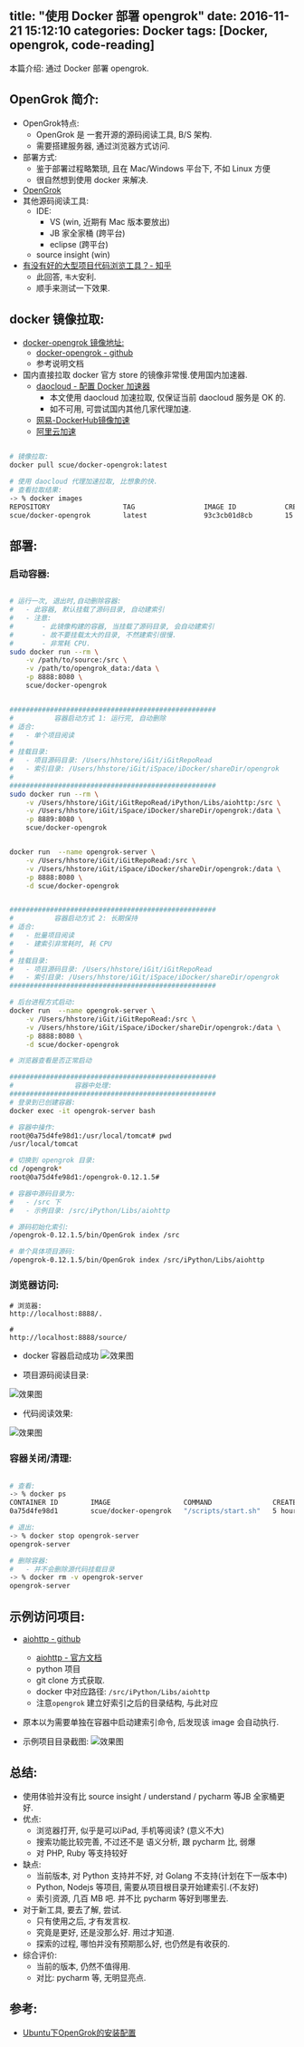 title: "使用 Docker 部署 opengrok"
date: 2016-11-21 15:12:10
categories: Docker
tags: [Docker, opengrok, code-reading]
---
本篇介绍: 通过 Docker 部署 opengrok.

<!-- more -->

## OpenGrok 简介:

- OpenGrok特点:
    - OpenGrok 是 一套开源的源码阅读工具, B/S 架构.
    - 需要搭建服务器, 通过浏览器方式访问.
- 部署方式:
    - 鉴于部署过程略繁琐, 且在 Mac/Windows 平台下, 不如 Linux 方便
    - 很自然想到使用 docker 来解决.
- [OpenGrok](http://opengrok.github.io/OpenGrok/)
- 其他源码阅读工具:
    - IDE:
        - VS (win, 近期有 Mac 版本要放出)
        - JB 家全家桶 (跨平台)
        - eclipse (跨平台)
    - source insight (win)
- [有没有好的大型项目代码浏览工具？- 知乎](https://www.zhihu.com/question/33505693/answer/132224974)
    - 此回答, `韦大`安利.
    - 顺手来测试一下效果.


## docker 镜像拉取:

- [docker-opengrok 镜像地址:](https://store.docker.com/community/images/scue/docker-opengrok)
    - [docker-opengrok - github](https://github.com/scue/docker-opengrok)
    - 参考说明文档
- 国内直接拉取 docker 官方 store 的镜像非常慢.使用国内加速器. 
    - [daocloud - 配置 Docker 加速器](https://www.daocloud.io/mirror#accelerator-doc)
        - 本文使用 daocloud 加速拉取, 仅保证当前 daocloud 服务是 OK 的.
        - 如不可用, 可尝试国内其他几家代理加速.
    - [网易-DockerHub镜像加速](https://c.163.com/wiki/index.php?title=DockerHub%E9%95%9C%E5%83%8F%E5%8A%A0%E9%80%9F)
    - [阿里云加速](http://blog.csdn.net/bwlab/article/details/50542261)

```bash

# 镜像拉取:
docker pull scue/docker-opengrok:latest

# 使用 daocloud 代理加速拉取, 比想象的快.
# 查看拉取结果:
-> % docker images
REPOSITORY                  TAG                 IMAGE ID            CREATED             SIZE
scue/docker-opengrok        latest              93c3cb01d8cb        15 months ago       387 MB


```

## 部署:

### 启动容器:


```bash

# 运行一次, 退出时,自动删除容器:
#   - 此容器, 默认挂载了源码目录, 自动建索引
#   - 注意:
#       - 此镜像构建的容器, 当挂载了源码目录, 会自动建索引
#       - 故不要挂载太大的目录, 不然建索引很慢.
#       - 非常耗 CPU.
sudo docker run --rm \
    -v /path/to/source:/src \
    -v /path/to/opengrok_data:/data \
    -p 8888:8080 \
    scue/docker-opengrok


###################################################
#          容器启动方式 1: 运行完, 自动删除
# 适合:
#   - 单个项目阅读
#
# 挂载目录:
#   - 项目源码目录: /Users/hhstore/iGit/iGitRepoRead
#   - 索引目录: /Users/hhstore/iGit/iSpace/iDocker/shareDir/opengrok
#
###################################################
sudo docker run --rm \
    -v /Users/hhstore/iGit/iGitRepoRead/iPython/Libs/aiohttp:/src \
    -v /Users/hhstore/iGit/iSpace/iDocker/shareDir/opengrok:/data \
    -p 8889:8080 \
    scue/docker-opengrok


docker run  --name opengrok-server \
    -v /Users/hhstore/iGit/iGitRepoRead:/src \
    -v /Users/hhstore/iGit/iSpace/iDocker/shareDir/opengrok:/data \
    -p 8888:8080 \
    -d scue/docker-opengrok 


###################################################
#          容器启动方式 2: 长期保持
# 适合:
#   - 批量项目阅读
#   - 建索引非常耗时, 耗 CPU
#
# 挂载目录:
#   - 项目源码目录: /Users/hhstore/iGit/iGitRepoRead
#   - 索引目录: /Users/hhstore/iGit/iSpace/iDocker/shareDir/opengrok
###################################################

# 后台进程方式启动:
docker run  --name opengrok-server \
    -v /Users/hhstore/iGit/iGitRepoRead:/src \
    -v /Users/hhstore/iGit/iSpace/iDocker/shareDir/opengrok:/data \
    -p 8888:8080 \
    -d scue/docker-opengrok 

# 浏览器查看是否正常启动

###################################################
#               容器中处理:
###################################################
# 登录到已创建容器:
docker exec -it opengrok-server bash

# 容器中操作:
root@0a75d4fe98d1:/usr/local/tomcat# pwd
/usr/local/tomcat

# 切换到 opengrok 目录:
cd /opengrok*
root@0a75d4fe98d1:/opengrok-0.12.1.5#

# 容器中源码目录为:
#   - /src 下
#   - 示例目录: /src/iPython/Libs/aiohttp

# 源码初始化索引:
/opengrok-0.12.1.5/bin/OpenGrok index /src

# 单个具体项目源码:
/opengrok-0.12.1.5/bin/OpenGrok index /src/iPython/Libs/aiohttp

```

### 浏览器访问:

```
# 浏览器:
http://localhost:8888/.

#
http://localhost:8888/source/

```

- docker 容器启动成功
![效果图](https://github.com/hhstore/hhstore.github.io/blob/master/images/2016/11/20161121-001.png?raw=true)

- 项目源码阅读目录:

![效果图](https://github.com/hhstore/hhstore.github.io/blob/master/images/2016/11/20161121-002.png?raw=true)

- 代码阅读效果:

![效果图](https://github.com/hhstore/hhstore.github.io/blob/master/images/2016/11/20161121-004.png?raw=true)


### 容器关闭/清理:

```bash

# 查看:
-> % docker ps
CONTAINER ID        IMAGE                  COMMAND               CREATED             STATUS              PORTS                    NAMES
0a75d4fe98d1        scue/docker-opengrok   "/scripts/start.sh"   5 hours ago         Up 5 hours          0.0.0.0:8888->8080/tcp   opengrok-server

# 退出:
-> % docker stop opengrok-server
opengrok-server

# 删除容器:
#   - 并不会删除源代码挂载目录
-> % docker rm -v opengrok-server
opengrok-server

```



## 示例访问项目:

- [aiohttp - github](https://github.com/KeepSafe/aiohttp/)
    - [aiohttp - 官方文档](http://aiohttp.readthedocs.io/en/stable/)
    - python 项目
    - git clone 方式获取.
    - docker 中对应路径: `/src/iPython/Libs/aiohttp`
    - 注意`opengrok` 建立好索引之后的目录结构, 与此对应
- 原本以为需要单独在容器中启动建索引命令, 后发现该 image 会自动执行.

- 示例项目目录截图:
![效果图](https://github.com/hhstore/hhstore.github.io/blob/master/images/2016/11/20161121-003.png?raw=true)



## 总结:

- 使用体验并没有比 source insight / understand / pycharm 等JB 全家桶更好.
- 优点:
    - 浏览器打开, 似乎是可以iPad, 手机等阅读? (意义不大)
    - 搜索功能比较完善, 不过还不是 语义分析, 跟 pycharm 比, 弱爆
    - 对 PHP, Ruby 等支持较好
- 缺点:
    - 当前版本, 对 Python 支持并不好, 对 Golang 不支持(计划在下一版本中)
    - Python, Nodejs 等项目, 需要从项目根目录开始建索引.(不友好)
    - 索引资源, 几百 MB 吧. 并不比 pycharm 等好到哪里去.
- 对于新工具, 要去了解, 尝试.
    - 只有使用之后, 才有发言权.
    - 究竟是更好, 还是没那么好. 用过才知道.
    - 探索的过程, 哪怕并没有预期那么好, 也仍然是有收获的.
- 综合评价:
    - 当前的版本, 仍然不值得用.
    - 对比: pycharm 等, 无明显亮点.

## 参考:
- [Ubuntu下OpenGrok的安装配置](http://www.voidcn.com/blog/u013656962/article/p-6131858.html)






